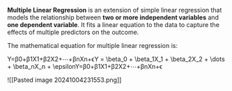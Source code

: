 **Multiple Linear Regression** is an extension of simple linear regression that models the relationship between **two or more independent variables** and **one dependent variable**. It fits a linear equation to the data to capture the effects of multiple predictors on the outcome.

The mathematical equation for multiple linear regression is:

Y=β0+β1X1+β2X2+⋯+βnXn+ϵY = \beta_0 + \beta_1X_1 + \beta_2X_2 + \dots + \beta_nX_n + \epsilonY=β0​+β1​X1​+β2​X2​+⋯+βn​Xn​+ϵ

![[Pasted image 20241004231553.png]]

